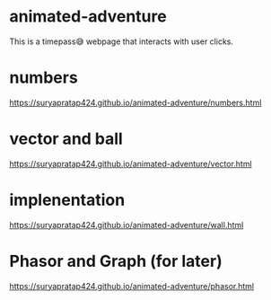 # animated-adventure
This is a timepass😅 webpage that interacts with user clicks.
# numbers
https://suryapratap424.github.io/animated-adventure/numbers.html
# vector and ball
https://suryapratap424.github.io/animated-adventure/vector.html
# implenentation
https://suryapratap424.github.io/animated-adventure/wall.html
# Phasor and Graph (for later)
https://suryapratap424.github.io/animated-adventure/phasor.html
